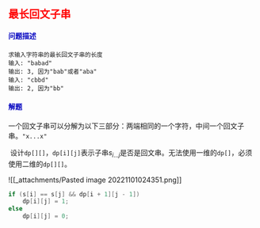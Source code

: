 ## <b style="color:red;">最长回文子串</b>

#### <span style="color:#0202c0;">问题描述</span>

```
求输入字符串的最长回文子串的长度
输入: "babad"
输出: 3, 因为"bab"或者"aba"
输入: "cbbd"
输出: 2, 因为"bb"
```

#### <span style="color:#0202c0;">解题</span>

​	一个回文子串可以分解为以下三部分：两端相同的一个字符，中间一个回文子串。`"x...x"`

​	设计`dp[][]`，`dp[i][j]`表示子串$s_{i...j}$是否是回文串。无法使用一维的`dp[]`，必须使用二维的`dp[][]`。

![[_attachments/Pasted image 20221101024351.png]]

```cpp
if (s[i] == s[j] && dp[i + 1][j - 1])
	dp[i][j] = 1;
else
	dp[i][j] = 0;
```

